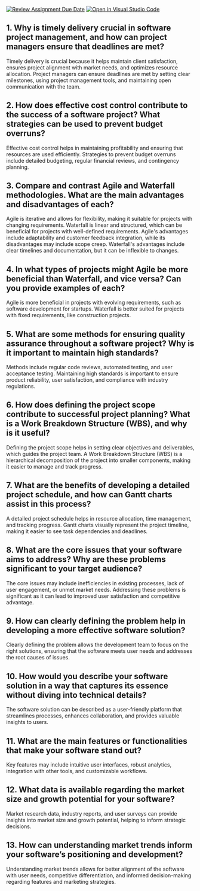[![Review Assignment Due Date](https://classroom.github.com/assets/deadline-readme-button-22041afd0340ce965d47ae6ef1cefeee28c7c493a6346c4f15d667ab976d596c.svg)](https://classroom.github.com/a/9pw6JKcu)
[![Open in Visual Studio Code](https://classroom.github.com/assets/open-in-vscode-2e0aaae1b6195c2367325f4f02e2d04e9abb55f0b24a779b69b11b9e10269abc.svg)](https://classroom.github.com/online_ide?assignment_repo_id=18529358&assignment_repo_type=AssignmentRepo)


## 1. Why is timely delivery crucial in software project management, and how can project managers ensure that deadlines are met?
Timely delivery is crucial because it helps maintain client satisfaction, ensures project alignment with market needs, and optimizes resource allocation. Project managers can ensure deadlines are met by setting clear milestones, using project management tools, and maintaining open communication with the team.

## 2. How does effective cost control contribute to the success of a software project? What strategies can be used to prevent budget overruns?
Effective cost control helps in maintaining profitability and ensuring that resources are used efficiently. Strategies to prevent budget overruns include detailed budgeting, regular financial reviews, and contingency planning.

## 3. Compare and contrast Agile and Waterfall methodologies. What are the main advantages and disadvantages of each?
Agile is iterative and allows for flexibility, making it suitable for projects with changing requirements. Waterfall is linear and structured, which can be beneficial for projects with well-defined requirements. Agile's advantages include adaptability and customer feedback integration, while its disadvantages may include scope creep. Waterfall's advantages include clear timelines and documentation, but it can be inflexible to changes.

## 4. In what types of projects might Agile be more beneficial than Waterfall, and vice versa? Can you provide examples of each?
Agile is more beneficial in projects with evolving requirements, such as software development for startups. Waterfall is better suited for projects with fixed requirements, like construction projects. 

## 5. What are some methods for ensuring quality assurance throughout a software project? Why is it important to maintain high standards?
Methods include regular code reviews, automated testing, and user acceptance testing. Maintaining high standards is important to ensure product reliability, user satisfaction, and compliance with industry regulations.

## 6. How does defining the project scope contribute to successful project planning? What is a Work Breakdown Structure (WBS), and why is it useful?
Defining the project scope helps in setting clear objectives and deliverables, which guides the project team. A Work Breakdown Structure (WBS) is a hierarchical decomposition of the project into smaller components, making it easier to manage and track progress.

## 7. What are the benefits of developing a detailed project schedule, and how can Gantt charts assist in this process?
A detailed project schedule helps in resource allocation, time management, and tracking progress. Gantt charts visually represent the project timeline, making it easier to see task dependencies and deadlines.

## 8. What are the core issues that your software aims to address? Why are these problems significant to your target audience?
The core issues may include inefficiencies in existing processes, lack of user engagement, or unmet market needs. Addressing these problems is significant as it can lead to improved user satisfaction and competitive advantage.

## 9. How can clearly defining the problem help in developing a more effective software solution?
Clearly defining the problem allows the development team to focus on the right solutions, ensuring that the software meets user needs and addresses the root causes of issues.

## 10. How would you describe your software solution in a way that captures its essence without diving into technical details?
The software solution can be described as a user-friendly platform that streamlines processes, enhances collaboration, and provides valuable insights to users.

## 11. What are the main features or functionalities that make your software stand out?
Key features may include intuitive user interfaces, robust analytics, integration with other tools, and customizable workflows.

## 12. What data is available regarding the market size and growth potential for your software?
Market research data, industry reports, and user surveys can provide insights into market size and growth potential, helping to inform strategic decisions.

## 13. How can understanding market trends inform your software’s positioning and development?
Understanding market trends allows for better alignment of the software with user needs, competitive differentiation, and informed decision-making regarding features and marketing strategies.
